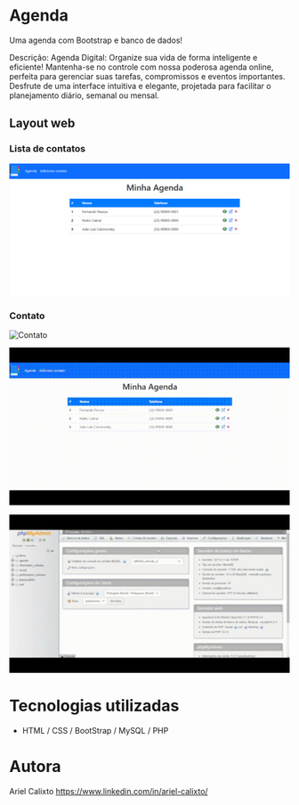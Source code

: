 # Agenda
Uma agenda com Bootstrap e banco de dados!

Descrição: Agenda Digital: Organize sua vida de forma inteligente e eficiente!
Mantenha-se no controle com nossa poderosa agenda online, perfeita para gerenciar suas tarefas, compromissos e eventos importantes.
Desfrute de uma interface intuitiva e elegante, projetada para facilitar o planejamento diário, semanal ou mensal.

## Layout web
### Lista de contatos
![Home](https://github.com/arielklxto/Agenda/blob/main/img/lista_de_contatos.png)


### Contato
![Contato]()

![Gif do site](https://github.com/arielklxto/Agenda/blob/main/img/agenda_gif.gif)

![GIF do banco de dados](https://github.com/arielklxto/Agenda/blob/main/img/banco_de_dados_gif.gif)

# Tecnologias utilizadas
- HTML / CSS / BootStrap / MySQL / PHP
  
# Autora
Ariel Calixto
https://www.linkedin.com/in/ariel-calixto/

